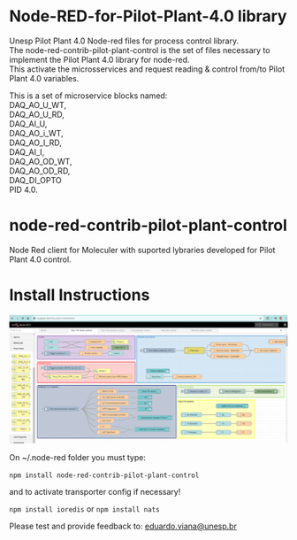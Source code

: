 # Node-RED-for-Pilot-Plant-4.0 library   
Unesp Pilot Plant 4.0 Node-red files for process control library.   
The node-red-contrib-pilot-plant-control is the set of files necessary to implement the Pilot Plant 4.0 library for node-red.   
This activate the microsservices and request reading & control from/to Pilot Plant 4.0 variables.   

This is a set of microservice blocks named:      
DAQ_AO_U_WT,  
DAQ_AO_U_RD,   
DAQ_AI_U,   
DAQ_AO_i_WT,   
DAQ_AO_I_RD,   
DAQ_AI_I,   
DAQ_AO_OD_WT,   
DAQ_AO_OD_RD,   
DAQ_DI_OPTO  
PID 4.0.  

# node-red-contrib-pilot-plant-control 

Node Red client for Moleculer with suported lybraries developed for Pilot Plant 4.0 control.   

# Install Instructions

![My Image](src/docs/Node-RED-overview.png)

On ~/.node-red folder you must type:

```npm install node-red-contrib-pilot-plant-control```

and to activate transporter config if necessary!   

```npm install ioredis``` or ```npm install nats```   

Please test and provide feedback to: eduardo.viana@unesp.br  